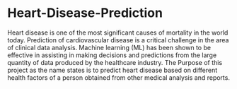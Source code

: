 # Heart-Disease-Prediction
Heart disease is one of the most significant causes of mortality in the world today. Prediction of cardiovascular disease is a critical challenge in the area of clinical data analysis. Machine learning (ML) has been shown to be effective in assisting in making decisions and predictions from the large quantity of data produced by the healthcare industry. The Purpose of this project as the name states is to predict heart disease based on different health factors of a person obtained from other medical analysis and reports.
